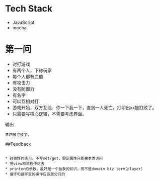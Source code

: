 # Tech Stack

* JavaScript
* mocha



# 第一问

* 对打游戏
* 有两个人，下称玩家
* 每个人都有血值
* 有攻击力
* 没有防御力
* 有名字
* 可以互相对打
* 游戏开始，双方互殴，你一下我一下，直到一人死亡，打印出xx被打败了。
* 只需要写核心逻辑，不需要考虑界面。
 
输出

    李四被打败了.


##Feedback

```

* 封装性的练习，不写set/get，假定属性只能被本类访问
* 把view和流程传进去
* printer的参数，最好是一个抽象的知识，而不是domain biz term(player)
* 循环和循环里的操作应该是分开的

```    